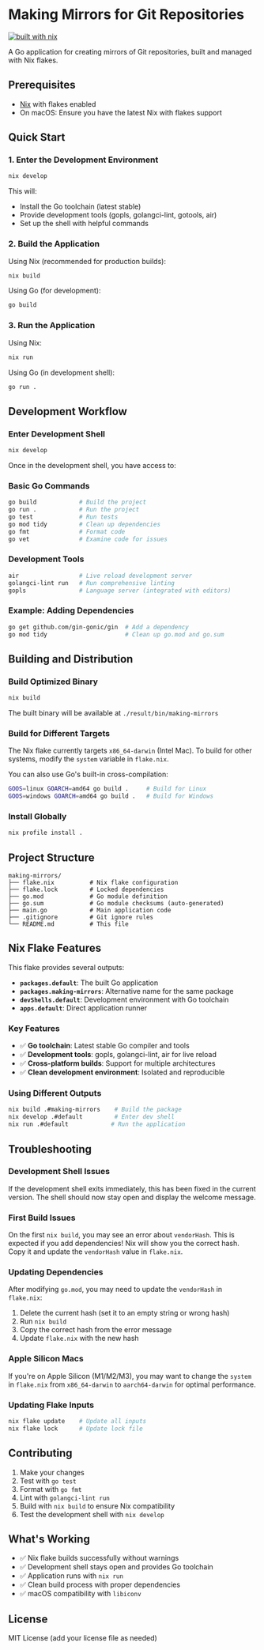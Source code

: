 # Making Mirrors for Git Repositories

[![built with nix](https://builtwithnix.org/badge.svg)](https://builtwithnix.org)

A Go application for creating mirrors of Git repositories, built and managed with Nix flakes.

## Prerequisites

- [Nix](https://nixos.org/download.html) with flakes enabled
- On macOS: Ensure you have the latest Nix with flakes support

## Quick Start

### 1. Enter the Development Environment

```bash
nix develop
```

This will:

- Install the Go toolchain (latest stable)
- Provide development tools (gopls, golangci-lint, gotools, air)
- Set up the shell with helpful commands

### 2. Build the Application

Using Nix (recommended for production builds):

```bash
nix build
```

Using Go (for development):

```bash
go build
```

### 3. Run the Application

Using Nix:

```bash
nix run
```

Using Go (in development shell):

```bash
go run .
```

## Development Workflow

### Enter Development Shell

```bash
nix develop
```

Once in the development shell, you have access to:

### Basic Go Commands

```bash
go build            # Build the project
go run .            # Run the project
go test             # Run tests
go mod tidy         # Clean up dependencies
go fmt              # Format code
go vet              # Examine code for issues
```

### Development Tools

```bash
air                 # Live reload development server
golangci-lint run   # Run comprehensive linting
gopls               # Language server (integrated with editors)
```

### Example: Adding Dependencies

```bash
go get github.com/gin-gonic/gin  # Add a dependency
go mod tidy                      # Clean up go.mod and go.sum
```

## Building and Distribution

### Build Optimized Binary

```bash
nix build
```

The built binary will be available at `./result/bin/making-mirrors`

### Build for Different Targets

The Nix flake currently targets `x86_64-darwin` (Intel Mac). To build for other systems, modify the `system` variable in `flake.nix`.

You can also use Go's built-in cross-compilation:

```bash
GOOS=linux GOARCH=amd64 go build .     # Build for Linux
GOOS=windows GOARCH=amd64 go build .   # Build for Windows
```

### Install Globally

```bash
nix profile install .
```

## Project Structure

```text
making-mirrors/
├── flake.nix          # Nix flake configuration
├── flake.lock         # Locked dependencies
├── go.mod             # Go module definition
├── go.sum             # Go module checksums (auto-generated)
├── main.go            # Main application code
├── .gitignore         # Git ignore rules
└── README.md          # This file
```

## Nix Flake Features

This flake provides several outputs:

- **`packages.default`**: The built Go application
- **`packages.making-mirrors`**: Alternative name for the same package
- **`devShells.default`**: Development environment with Go toolchain
- **`apps.default`**: Direct application runner

### Key Features

- ✅ **Go toolchain**: Latest stable Go compiler and tools
- ✅ **Development tools**: gopls, golangci-lint, air for live reload
- ✅ **Cross-platform builds**: Support for multiple architectures
- ✅ **Clean development environment**: Isolated and reproducible

### Using Different Outputs

```bash
nix build .#making-mirrors    # Build the package
nix develop .#default         # Enter dev shell
nix run .#default            # Run the application
```

## Troubleshooting

### Development Shell Issues

If the development shell exits immediately, this has been fixed in the current version. The shell should now stay open and display the welcome message.

### First Build Issues

On the first `nix build`, you may see an error about `vendorHash`. This is expected if you add dependencies! Nix will show you the correct hash. Copy it and update the `vendorHash` value in `flake.nix`.

### Updating Dependencies

After modifying `go.mod`, you may need to update the `vendorHash` in `flake.nix`:

1. Delete the current hash (set it to an empty string or wrong hash)
2. Run `nix build`
3. Copy the correct hash from the error message
4. Update `flake.nix` with the new hash

### Apple Silicon Macs

If you're on Apple Silicon (M1/M2/M3), you may want to change the `system` in `flake.nix` from `x86_64-darwin` to `aarch64-darwin` for optimal performance.

### Updating Flake Inputs

```bash
nix flake update    # Update all inputs
nix flake lock      # Update lock file
```

## Contributing

1. Make your changes
2. Test with `go test`
3. Format with `go fmt`
4. Lint with `golangci-lint run`
5. Build with `nix build` to ensure Nix compatibility
6. Test the development shell with `nix develop`

## What's Working

- ✅ Nix flake builds successfully without warnings
- ✅ Development shell stays open and provides Go toolchain
- ✅ Application runs with `nix run`
- ✅ Clean build process with proper dependencies
- ✅ macOS compatibility with `libiconv`

## License

MIT License (add your license file as needed)
